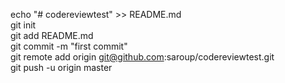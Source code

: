 echo "# codereviewtest" >> README.md  
git init  
git add README.md  
git commit -m "first commit"  
git remote add origin git@github.com:saroup/codereviewtest.git  
git push -u origin master  

